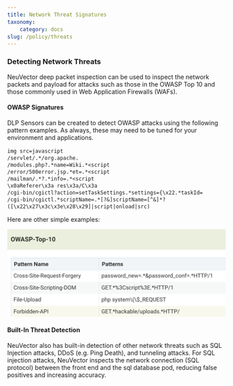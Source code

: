 ```yaml
---
title: Network Threat Signatures
taxonomy:
    category: docs
slug: /policy/threats
---
```


### Detecting Network Threats

NeuVector deep packet inspection can be used to inspect the network packets and payload for attacks such as those in the OWASP Top 10 and those commonly used in Web Application Firewalls (WAFs).

#### OWASP Signatures

DLP Sensors can be created to detect OWASP attacks using the following pattern examples. As always, these may need to be tuned for your environment and applications.

```shell
img src=javascript
/servlet/.*/org.apache.
/modules.php?.*name=Wiki.*<script
/error/500error.jsp.*et=.*<script
/mailman/.*?.*info=.*<script
\x0aReferer\x3a res\x3a/C\x3a
/cgi-bin/cgictl?action=setTaskSettings.*settings={\x22.*taskId=
/cgi-bin/cgictl.*scriptName=.*[?&]scriptName=[^&]*?([\x22\x27\x3c\x3e\x28\x29]|script|onload|src)
```

Here are other simple examples:

![owasp](owasp_top10_dlp.png)

#### Built-In Threat Detection

NeuVector also has built-in detection of other network threats such as SQL Injection attacks, DDoS (e.g. Ping Death), and tunneling attacks. For SQL injection attacks, NeuVector inspects the network connection (SQL protocol) between the front end and the sql database pod, reducing false positives and increasing accuracy.
